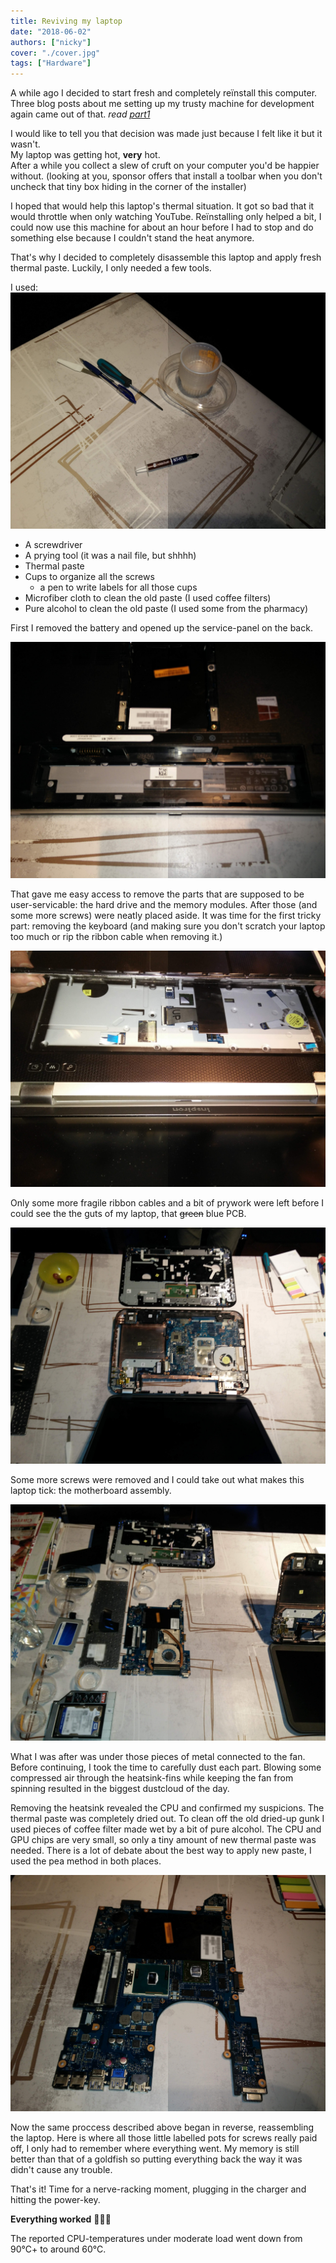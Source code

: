 ```yaml
---
title: Reviving my laptop
date: "2018-06-02"
authors: ["nicky"]
cover: "./cover.jpg"
tags: ["Hardware"]
---
```


A while ago I decided to start fresh and completely reïnstall this computer.
Three blog posts about me setting up my trusty machine for development again came out of that. _read [part1](/blog/fresh-development-environment-part-1/)_

I would like to tell you that decision was made just because I felt like it but it wasn't.  
My laptop was getting hot, **very** hot.  
After a while you collect a slew of cruft on your computer you'd be happier without. (looking at you, sponsor offers that install a toolbar when you don't uncheck that tiny box hiding in the corner of the installer)

I hoped that would help this laptop's thermal situation. It got so bad that it would throttle when only watching YouTube.
Reïnstalling only helped a bit, I could now use this machine for about an hour before I had to stop and do something else because I couldn't stand the heat anymore.

That's why I decided to completely disassemble this laptop and apply fresh thermal paste.
Luckily, I only needed a few tools.

I used:
![the tools](./tools.jpg)

- A screwdriver
- A prying tool (it was a nail file, but shhhh)
- Thermal paste
- Cups to organize all the screws
  - a pen to write labels for all those cups
- Microfiber cloth to clean the old paste (I used coffee filters)
- Pure alcohol to clean the old paste (I used some from the pharmacy)

First I removed the battery and opened up the service-panel on the back.

![SSD gone](./ssd-gone.jpg)

That gave me easy access to remove the parts that are supposed to be user-servicable: the hard drive and the memory modules.
After those (and some more screws) were neatly placed aside. It was time for the first tricky part: removing the keyboard (and making sure you don't scratch your laptop too much or rip the ribbon cable when removing it.)

![removing the keyboard](./keyboard.jpg)

Only some more fragile ribbon cables and a bit of prywork were left before I could see the the guts of my laptop, that ~~green~~ blue PCB.

![palmrest off](./palmrest-off.jpg)

Some more screws were removed and I could take out what makes this laptop tick: the motherboard assembly.

![motherboard out](./motherboard-out.jpg)

What I was after was under those pieces of metal connected to the fan.
Before continuing, I took the time to carefully dust each part. Blowing some compressed air through the heatsink-fins while keeping the fan from spinning resulted in the biggest dustcloud of the day.

Removing the heatsink revealed the CPU and confirmed my suspicions. The thermal paste was completely dried out.
To clean off the old dried-up gunk I used pieces of coffee filter made wet by a bit of pure alcohol.
The CPU and GPU chips are very small, so only a tiny amount of new thermal paste was needed.
There is a lot of debate about the best way to apply new paste, I used the pea method in both places.

![bare chips](./bare-chips.jpg)

Now the same proccess described above began in reverse, reassembling the laptop.
Here is where all those little labelled pots for screws really paid off, I only had to remember where everything went.
My memory is still better than that of a goldfish so putting everything back the way it was didn't cause any trouble.

That's it! Time for a nerve-racking moment, plugging in the charger and hitting the power-key.

**Everything worked** 🎉🎉🎉

The reported CPU-temperatures under moderate load went down from 90°C+ to around 60°C.
